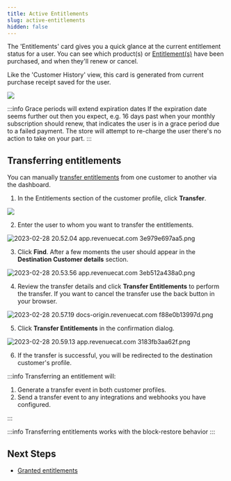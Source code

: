 ```yaml
---
title: Active Entitlements
slug: active-entitlements
hidden: false
---
```


The 'Entitlements' card gives you a quick glance at the current entitlement status for a user. You can see which product(s) or [Entitlement(s)](/getting-started/entitlements) have been purchased, and when they'll renew or cancel.

Like the 'Customer History' view, this card is generated from current purchase receipt saved for the user.

![](/images/customer-history-entitlements-card.png)

:::info Grace periods will extend expiration dates
If the expiration date seems further out then you expect, e.g. 16 days past when your monthly subscription should renew, that indicates the user is in a grace period due to a failed payment. The store will attempt to re-charge the user there's no action to take on your part.
:::

## Transferring entitlements

You can manually [transfer entitlements](/getting-started/restoring-purchases#transfer-purchases) from one customer to another via the dashboard.

1. In the Entitlements section of the customer profile, click **Transfer**.

![](/images/customer-history-transfer.png)

2. Enter the user to whom you want to transfer the entitlements.

![](/images/6f6d71e-2023-02-28_20.52.04_app.revenuecat.com_3e979e697aa5_09180602aa5ba237ce864b8b9b3de582.png "2023-02-28 20.52.04 app.revenuecat.com 3e979e697aa5.png")

3. Click **Find**. After a few moments the user should appear in the **Destination Customer details** section.

![](/images/01a530e-2023-02-28_20.53.56_app.revenuecat.com_3eb512a438a0_c0df32d4b3720736d86186a06a76eec0.png "2023-02-28 20.53.56 app.revenuecat.com 3eb512a438a0.png")

4. Review the transfer details and click **Transfer Entitlements** to perform the transfer. If you want to cancel the transfer use the back button in your browser.

![](/images/8806692-2023-02-28_20.57.19_docs-origin.revenuecat.com_f88e0b13997d_d61978df15e08ee6f135f546ad1addc2.png "2023-02-28 20.57.19 docs-origin.revenuecat.com f88e0b13997d.png")

5. Click **Transfer Entitlements** in the confirmation dialog.

![](/images/4c88578-2023-02-28_20.59.13_app.revenuecat.com_3183fb3aa62f_1c3b9e4eb41c514f878e2533ce097462.png "2023-02-28 20.59.13 app.revenuecat.com 3183fb3aa62f.png")

6. If the transfer is successful, you will be redirected to the destination customer's profile.

:::info
Transferring an entitlement will:

1. Generate a transfer event in both customer profiles.
2. Send a transfer event to any integrations and webhooks you have configured.

:::

:::info
Transferring entitlements works with the block-restore behavior
:::

## Next Steps

- [Granted entitlements](/dashboard-and-metrics/customer-history/promotionals)
